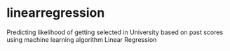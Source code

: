 # linearregression
Predicting likelihood of getting selected in University  based on past scores using machine learning algorithm Linear Regression
